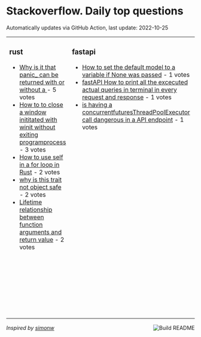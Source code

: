# Stackoverflow. Daily top questions 

Automatically updates via GitHub Action, last update: <!-- date starts -->2022-10-25<!-- date ends -->


<table><tr><td valign="top" width="33%">

### rust
<!-- rust starts -->
* [Why is it that panic_ can be returned with or without a ](https://stackoverflow.com/questions/74188594/why-is-it-that-panic-can-be-returned-with-or-without-a) - 5 votes
* [How to to close a window inititated with winit without exiting programprocess](https://stackoverflow.com/questions/74175743/how-to-to-close-a-window-inititated-with-winit-without-exiting-program-process) - 3 votes
* [How to use self in a for loop in Rust](https://stackoverflow.com/questions/74197756/how-to-use-self-in-a-for-loop-in-rust) - 2 votes
* [why is this trait not object safe](https://stackoverflow.com/questions/74178811/why-is-this-trait-not-object-safe) - 2 votes
* [Lifetime relationship between function arguments and return value](https://stackoverflow.com/questions/74175752/lifetime-relationship-between-function-arguments-and-return-value) - 2 votes
<!-- rust ends -->
</td><td valign="top" width="34%">


### fastapi
<!-- fastapi starts -->
* [How to set the default model to a variable if None was passed](https://stackoverflow.com/questions/74185763/how-to-set-the-default-model-to-a-variable-if-none-was-passed) - 1 votes
* [fastAPI  How to print all the excecuted actual queries in terminal in every request and response](https://stackoverflow.com/questions/74182487/fastapi-how-to-print-all-the-excecuted-actual-queries-in-terminal-in-every-req) - 1 votes
* [is having a concurrentfuturesThreadPoolExecutor call dangerous in a API endpoint](https://stackoverflow.com/questions/74184899/is-having-a-concurrent-futures-threadpoolexecutor-call-dangerous-in-a-api-endpoi) - 1 votes
<!-- fastapi ends -->
</td><td valign="top" width="34%">


### pandas
<!-- pandas starts -->
* [PandasNumpy Multiple if statement with andor operators](https://stackoverflow.com/questions/74189407/pandas-numpy-multiple-if-statement-with-and-or-operators) - 4 votes
* [Python  From dataframes A and B use DateTime of A to find a value in B based on conditions](https://stackoverflow.com/questions/74188287/python-from-dataframes-a-and-b-use-datetime-of-a-to-find-a-value-in-b-based) - 4 votes
* [Using later of two dates and then subtracting another date within groupby](https://stackoverflow.com/questions/74198255/using-later-of-two-dates-and-then-subtracting-another-date-within-groupby) - 3 votes
* [How to create incrementing group column counter](https://stackoverflow.com/questions/74194721/how-to-create-incrementing-group-column-counter) - 3 votes
* [Apply str title to df columns values from dictionary values](https://stackoverflow.com/questions/74187723/apply-str-title-to-df-columns-values-from-dictionary-values) - 3 votes
<!-- pandas ends -->
</td></tr></table>

<a href="https://github.com/hp0404/hp0404/actions"><img src="https://github.com/hp0404/hp0404/workflows/Build%20README/badge.svg" align="right" alt="Build README"></a> <p>*Inspired by  [simonw](https://github.com/simonw/simonw)*</p>
